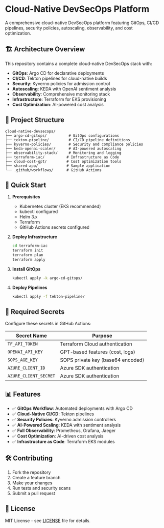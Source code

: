 # Cloud-Native DevSecOps Platform

A comprehensive cloud-native DevSecOps platform featuring GitOps, CI/CD pipelines, security policies, autoscaling, observability, and cost optimization.

## 🏗️ Architecture Overview

This repository contains a complete cloud-native DevSecOps stack with:

- **GitOps**: Argo CD for declarative deployments
- **CI/CD**: Tekton pipelines for cloud-native builds
- **Security**: Kyverno policies for admission control
- **Autoscaling**: KEDA with OpenAI sentiment analysis
- **Observability**: Comprehensive monitoring stack
- **Infrastructure**: Terraform for EKS provisioning
- **Cost Optimization**: AI-powered cost analysis

## 📁 Project Structure

```
cloud-native-devsecops/
├── argo-cd-gitops/          # GitOps configurations
├── tekton-pipeline/         # CI/CD pipeline definitions
├── kyverno-policies/        # Security and compliance policies
├── keda-openai-scaler/      # AI-powered autoscaling
├── observability-stack/     # Monitoring and logging
├── terraform-iac/          # Infrastructure as Code
├── cloud-cost-gpt/         # Cost optimization tools
├── shared-app/             # Sample application
└── .github/workflows/      # GitHub Actions
```

## 🚀 Quick Start

1. **Prerequisites**
   - Kubernetes cluster (EKS recommended)
   - kubectl configured
   - Helm 3.x
   - Terraform
   - GitHub Actions secrets configured

2. **Deploy Infrastructure**
   ```bash
   cd terraform-iac
   terraform init
   terraform plan
   terraform apply
   ```

3. **Install GitOps**
   ```bash
   kubectl apply -k argo-cd-gitops/
   ```

4. **Deploy Pipelines**
   ```bash
   kubectl apply -f tekton-pipeline/
   ```

## 🔐 Required Secrets

Configure these secrets in GitHub Actions:

| Secret Name | Purpose |
|-------------|---------|
| `TF_API_TOKEN` | Terraform Cloud authentication |
| `OPENAI_API_KEY` | GPT-based features (cost, logs) |
| `SOPS_AGE_KEY` | SOPS private key (base64 encoded) |
| `AZURE_CLIENT_ID` | Azure SDK authentication |
| `AZURE_CLIENT_SECRET` | Azure SDK authentication |

## 📊 Features

- ✅ **GitOps Workflow**: Automated deployments with Argo CD
- ✅ **Cloud-Native CI/CD**: Tekton pipelines
- ✅ **Security Policies**: Kyverno admission controllers
- ✅ **AI-Powered Scaling**: KEDA with sentiment analysis
- ✅ **Full Observability**: Prometheus, Grafana, Jaeger
- ✅ **Cost Optimization**: AI-driven cost analysis
- ✅ **Infrastructure as Code**: Terraform EKS modules

## 🛠️ Contributing

1. Fork the repository
2. Create a feature branch
3. Make your changes
4. Run tests and security scans
5. Submit a pull request

## 📝 License

MIT License - see [LICENSE](LICENSE) file for details.
